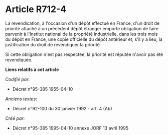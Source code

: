 # Article R712-4

La revendication, à l'occasion d'un dépôt effectué en France, d'un droit de priorité attaché à un précédent dépôt étranger
emporte obligation de faire parvenir à l'Institut national de la propriété industrielle, dans les trois mois du dépôt en
France, une copie officielle du dépôt antérieur et, s'il y a lieu, la justification du droit de revendiquer la priorité.

Si cette obligation n'est pas respectée, la priorité est réputée n'avoir pas été revendiquée.

**Liens relatifs à cet article**

_Codifié par_:

  - Décret n°95-385 1955-04-10

_Anciens textes_:

  - Décret n°92-100 du 30 janvier 1992 - art. 4 (Ab)

_Créé par_:

  - Décret n°95-385 1995-04-10 annexe JORF 13 avril 1995
